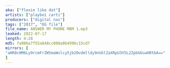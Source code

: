 ```yaml
---
aka: ["flexin like dat"]
artists: ["playboi carti"]
producers: ["digital nas"]
tags: ["2017", "OG file"]
file_name: ANSWER MY PHONE MBM 1.mp3
leaked: 2022-07-17
length: 4:28
md5: fa006a7f55a848cc008a0b4996c15cd7
mirrors: [
"aHR0cHM6Ly9rcmFrZW5maWxlcy5jb20vdmlldy9nUklZaXRpU3V5L2ZpbGUuaHRtbA=="
]
---
```

